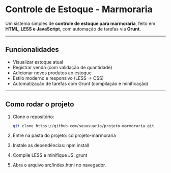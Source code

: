 # Controle de Estoque - Marmoraria

Um sistema simples de **controle de estoque para marmoraria**, feito em **HTML, LESS e JavaScript**, com automação de tarefas via **Grunt**.

---

## Funcionalidades
- Visualizar estoque atual  
- Registrar venda (com validação de quantidade)  
- Adicionar novos produtos ao estoque  
- Estilo moderno e responsivo (LESS → CSS)  
- Automatização de tarefas com Grunt (compilação e minificação)  

---

## Como rodar o projeto

1. Clone o repositório:
   ```bash
   git clone https://github.com/seuusuario/projeto-marmoraria.git

2. Entre na pasta do projeto:
    cd projeto-marmoraria

3. Instale as dependências:
    npm install

4. Compile LESS e minifique JS:
    grunt

5. Abra o arquivo src/index.html no navegador.